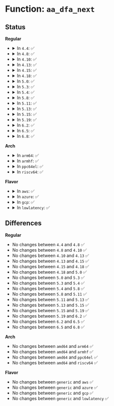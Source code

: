# Function: <code>aa_dfa_next</code>

## Status
<b>Regular</b>
<ul>
<li>
<details>
<summary>In <code>4.4</code>: ✅</summary>

```c
unsigned int aa_dfa_next(struct aa_dfa *dfa, unsigned int state, const char c);
```

**Collision:** Unique Global

**Inline:** No

**Transformation:** False

**Instances:**

```
In security/apparmor/match.c (ffffffff813796e0)
Location: security/apparmor/match.c:425
Inline: False
Direct callers:
  - security/apparmor/lib.c:aa_profile_match_label
  - security/apparmor/domain.c:profile_onexec
  - security/apparmor/policy_unpack.c:unpack_profile
  - security/apparmor/file.c:profile_path_link
  - security/apparmor/mount.c:match_mnt
  - security/apparmor/mount.c:match_mnt
  - security/apparmor/mount.c:match_mnt
  - security/apparmor/mount.c:match_mnt
  - security/apparmor/mount.c:match_mnt
  - security/apparmor/mount.c:aa_pivotroot
  - security/apparmor/af_unix.c:match_addr
  - security/apparmor/af_unix.c:match_to_local
```
**Symbols:**

```
ffffffff813796e0-ffffffff8137974a: aa_dfa_next (STB_GLOBAL)
```
</details>
</li>
<li>
<details>
<summary>In <code>4.8</code>: ✅</summary>

```c
unsigned int aa_dfa_next(struct aa_dfa *dfa, unsigned int state, const char c);
```

**Collision:** Unique Global

**Inline:** No

**Transformation:** False

**Instances:**

```
In security/apparmor/match.c (ffffffff813b2470)
Location: security/apparmor/match.c:429
Inline: False
Direct callers:
  - security/apparmor/lib.c:aa_profile_match_label
  - security/apparmor/domain.c:profile_onexec
  - security/apparmor/policy_unpack.c:unpack_profile
  - security/apparmor/file.c:profile_path_link
  - security/apparmor/mount.c:build_pivotroot
  - security/apparmor/mount.c:match_mnt_path_str
  - security/apparmor/mount.c:match_mnt_path_str
  - security/apparmor/mount.c:match_mnt_path_str
  - security/apparmor/mount.c:match_mnt_path_str
  - security/apparmor/mount.c:match_mnt_path_str
  - security/apparmor/af_unix.c:match_to_local
  - security/apparmor/af_unix.c:match_addr
```
**Symbols:**

```
ffffffff813b2470-ffffffff813b24f5: aa_dfa_next (STB_GLOBAL)
```
</details>
</li>
<li>
<details>
<summary>In <code>4.10</code>: ✅</summary>

```c
unsigned int aa_dfa_next(struct aa_dfa *dfa, unsigned int state, const char c);
```

**Collision:** Unique Global

**Inline:** No

**Transformation:** False

**Instances:**

```
In security/apparmor/match.c (ffffffff813c9630)
Location: security/apparmor/match.c:429
Inline: False
Direct callers:
  - security/apparmor/lib.c:aa_profile_match_label
  - security/apparmor/domain.c:profile_onexec
  - security/apparmor/policy_unpack.c:unpack_profile
  - security/apparmor/file.c:profile_path_link
  - security/apparmor/mount.c:build_pivotroot
  - security/apparmor/mount.c:match_mnt_path_str
  - security/apparmor/mount.c:match_mnt_path_str
  - security/apparmor/mount.c:match_mnt_path_str
  - security/apparmor/mount.c:match_mnt_path_str
  - security/apparmor/mount.c:match_mnt_path_str
  - security/apparmor/af_unix.c:match_to_local
  - security/apparmor/af_unix.c:match_addr
```
**Symbols:**

```
ffffffff813c9630-ffffffff813c96b5: aa_dfa_next (STB_GLOBAL)
```
</details>
</li>
<li>
<details>
<summary>In <code>4.13</code>: ✅</summary>

```c
unsigned int aa_dfa_next(struct aa_dfa *dfa, unsigned int state, const char c);
```

**Collision:** Unique Global

**Inline:** No

**Transformation:** False

**Instances:**

```
In security/apparmor/match.c (ffffffff813ded00)
Location: security/apparmor/match.c:429
Inline: False
Direct callers:
  - security/apparmor/lib.c:aa_profile_match_label
  - security/apparmor/domain.c:profile_onexec
  - security/apparmor/policy_unpack.c:unpack_profile
  - security/apparmor/file.c:profile_path_link
  - security/apparmor/mount.c:build_pivotroot
  - security/apparmor/mount.c:match_mnt_path_str
  - security/apparmor/mount.c:match_mnt_path_str
  - security/apparmor/mount.c:match_mnt_path_str
  - security/apparmor/mount.c:match_mnt_path_str
  - security/apparmor/mount.c:match_mnt_path_str
  - security/apparmor/af_unix.c:match_to_local
  - security/apparmor/af_unix.c:match_addr
```
**Symbols:**

```
ffffffff813ded00-ffffffff813ded70: aa_dfa_next (STB_GLOBAL)
```
</details>
</li>
<li>
<details>
<summary>In <code>4.15</code>: ✅</summary>

```c
unsigned int aa_dfa_next(struct aa_dfa *dfa, unsigned int state, const char c);
```

**Collision:** Unique Global

**Inline:** No

**Transformation:** False

**Instances:**

```
In security/apparmor/match.c (ffffffff814056a0)
Location: security/apparmor/match.c:429
Inline: False
Direct callers:
  - security/apparmor/lib.c:aa_profile_match_label
  - security/apparmor/domain.c:profile_onexec
  - security/apparmor/policy_unpack.c:unpack_profile
  - security/apparmor/file.c:profile_path_link
  - security/apparmor/mount.c:build_pivotroot
  - security/apparmor/mount.c:match_mnt_path_str
  - security/apparmor/mount.c:match_mnt_path_str
  - security/apparmor/mount.c:match_mnt_path_str
  - security/apparmor/mount.c:match_mnt_path_str
  - security/apparmor/mount.c:match_mnt_path_str
  - security/apparmor/af_unix.c:match_to_local
  - security/apparmor/af_unix.c:match_addr
```
**Symbols:**

```
ffffffff814056a0-ffffffff81405710: aa_dfa_next (STB_GLOBAL)
```
</details>
</li>
<li>
<details>
<summary>In <code>4.18</code>: ✅</summary>

```c
unsigned int aa_dfa_next(struct aa_dfa *dfa, unsigned int state, const char c);
```

**Collision:** Unique Global

**Inline:** No

**Transformation:** False

**Instances:**

```
In security/apparmor/match.c (ffffffff81436810)
Location: security/apparmor/match.c:483
Inline: False
Direct callers:
  - security/apparmor/lib.c:aa_profile_match_label
  - security/apparmor/domain.c:profile_onexec
  - security/apparmor/domain.c:aa_xattrs_match
  - security/apparmor/domain.c:aa_xattrs_match
  - security/apparmor/domain.c:aa_xattrs_match
  - security/apparmor/policy_unpack.c:unpack_profile
  - security/apparmor/file.c:profile_path_link
  - security/apparmor/mount.c:build_pivotroot
  - security/apparmor/mount.c:match_mnt_path_str
  - security/apparmor/mount.c:match_mnt_path_str
  - security/apparmor/mount.c:match_mnt_path_str
  - security/apparmor/mount.c:match_mnt_path_str
  - security/apparmor/mount.c:match_mnt_path_str
  - security/apparmor/af_unix.c:match_to_local
  - security/apparmor/af_unix.c:match_addr
```
**Symbols:**

```
ffffffff81436810-ffffffff814368a9: aa_dfa_next (STB_GLOBAL)
```
</details>
</li>
<li>
<details>
<summary>In <code>5.0</code>: ✅</summary>

```c
unsigned int aa_dfa_next(struct aa_dfa *dfa, unsigned int state, const char c);
```

**Collision:** Unique Global

**Inline:** No

**Transformation:** False

**Instances:**

```
In security/apparmor/match.c (ffffffff81453470)
Location: security/apparmor/match.c:483
Inline: False
Direct callers:
  - security/apparmor/lib.c:aa_profile_match_label
  - security/apparmor/domain.c:profile_onexec
  - security/apparmor/domain.c:aa_xattrs_match
  - security/apparmor/domain.c:aa_xattrs_match
  - security/apparmor/domain.c:aa_xattrs_match
  - security/apparmor/policy_unpack.c:unpack_profile
  - security/apparmor/file.c:profile_path_link
  - security/apparmor/mount.c:build_pivotroot
  - security/apparmor/mount.c:match_mnt_path_str
  - security/apparmor/mount.c:match_mnt_path_str
  - security/apparmor/mount.c:match_mnt_path_str
  - security/apparmor/mount.c:match_mnt_path_str
  - security/apparmor/mount.c:match_mnt_path_str
  - security/apparmor/af_unix.c:match_to_local
  - security/apparmor/af_unix.c:match_addr
```
**Symbols:**

```
ffffffff81453470-ffffffff81453509: aa_dfa_next (STB_GLOBAL)
```
</details>
</li>
<li>
<details>
<summary>In <code>5.3</code>: ✅</summary>

```c
unsigned int aa_dfa_next(struct aa_dfa *dfa, unsigned int state, const char c);
```

**Collision:** Unique Global

**Inline:** No

**Transformation:** False

**Instances:**

```
In security/apparmor/match.c (ffffffff81480df0)
Location: security/apparmor/match.c:479
Inline: False
Direct callers:
  - security/apparmor/lib.c:aa_profile_match_label
  - security/apparmor/domain.c:profile_onexec
  - security/apparmor/domain.c:aa_xattrs_match
  - security/apparmor/domain.c:aa_xattrs_match
  - security/apparmor/domain.c:aa_xattrs_match
  - security/apparmor/policy_unpack.c:unpack_profile
  - security/apparmor/file.c:profile_path_link
  - security/apparmor/mount.c:build_pivotroot
  - security/apparmor/mount.c:match_mnt_path_str
  - security/apparmor/mount.c:match_mnt_path_str
  - security/apparmor/mount.c:match_mnt_path_str
  - security/apparmor/mount.c:match_mnt_path_str
  - security/apparmor/mount.c:match_mnt_path_str
  - security/apparmor/af_unix.c:match_to_local
  - security/apparmor/af_unix.c:match_addr
```
**Symbols:**

```
ffffffff81480df0-ffffffff81480e89: aa_dfa_next (STB_GLOBAL)
```
</details>
</li>
<li>
<details>
<summary>In <code>5.4</code>: ✅</summary>

```c
unsigned int aa_dfa_next(struct aa_dfa *dfa, unsigned int state, const char c);
```

**Collision:** Unique Global

**Inline:** No

**Transformation:** False

**Instances:**

```
In security/apparmor/match.c (ffffffff8149aaf0)
Location: security/apparmor/match.c:494
Inline: False
Direct callers:
  - security/apparmor/lib.c:aa_profile_match_label
  - security/apparmor/domain.c:profile_onexec
  - security/apparmor/domain.c:aa_xattrs_match
  - security/apparmor/domain.c:aa_xattrs_match
  - security/apparmor/domain.c:aa_xattrs_match
  - security/apparmor/policy_unpack.c:unpack_profile
  - security/apparmor/file.c:profile_path_link
  - security/apparmor/mount.c:build_pivotroot
  - security/apparmor/mount.c:match_mnt_path_str
  - security/apparmor/mount.c:match_mnt_path_str
  - security/apparmor/mount.c:match_mnt_path_str
  - security/apparmor/mount.c:match_mnt_path_str
  - security/apparmor/mount.c:match_mnt_path_str
  - security/apparmor/af_unix.c:match_to_local
  - security/apparmor/af_unix.c:match_addr
```
**Symbols:**

```
ffffffff8149aaf0-ffffffff8149ab89: aa_dfa_next (STB_GLOBAL)
```
</details>
</li>
<li>
<details>
<summary>In <code>5.8</code>: ✅</summary>

```c
unsigned int aa_dfa_next(struct aa_dfa *dfa, unsigned int state, const char c);
```

**Collision:** Unique Global

**Inline:** No

**Transformation:** False

**Instances:**

```
In security/apparmor/match.c (ffffffff814f35c0)
Location: security/apparmor/match.c:518
Inline: False
Direct callers:
  - security/apparmor/lib.c:aa_profile_label_perm
  - security/apparmor/domain.c:profile_onexec
  - security/apparmor/domain.c:find_attach
  - security/apparmor/policy_unpack.c:unpack_profile
  - security/apparmor/file.c:profile_path_link
  - security/apparmor/mount.c:build_pivotroot
  - security/apparmor/mount.c:do_match_mnt
  - security/apparmor/mount.c:do_match_mnt
  - security/apparmor/mount.c:do_match_mnt
  - security/apparmor/mount.c:do_match_mnt
  - security/apparmor/mount.c:do_match_mnt
  - security/apparmor/af_unix.c:match_addr
```
**Symbols:**

```
ffffffff814f35c0-ffffffff814f365c: aa_dfa_next (STB_GLOBAL)
```
</details>
</li>
<li>
<details>
<summary>In <code>5.11</code>: ✅</summary>

```c
unsigned int aa_dfa_next(struct aa_dfa *dfa, unsigned int state, const char c);
```

**Collision:** Unique Global

**Inline:** No

**Transformation:** False

**Instances:**

```
In security/apparmor/match.c (ffffffff81510790)
Location: security/apparmor/match.c:518
Inline: False
Direct callers:
  - security/apparmor/lib.c:aa_profile_label_perm
  - security/apparmor/domain.c:profile_onexec
  - security/apparmor/domain.c:find_attach
  - security/apparmor/policy_unpack.c:unpack_profile
  - security/apparmor/file.c:profile_path_link
  - security/apparmor/mount.c:build_pivotroot
  - security/apparmor/mount.c:do_match_mnt
  - security/apparmor/mount.c:do_match_mnt
  - security/apparmor/mount.c:do_match_mnt
  - security/apparmor/mount.c:do_match_mnt
  - security/apparmor/mount.c:do_match_mnt
  - security/apparmor/af_unix.c:match_addr
```
**Symbols:**

```
ffffffff81510790-ffffffff8151082c: aa_dfa_next (STB_GLOBAL)
```
</details>
</li>
<li>
<details>
<summary>In <code>5.13</code>: ✅</summary>

```c
unsigned int aa_dfa_next(struct aa_dfa *dfa, unsigned int state, const char c);
```

**Collision:** Unique Global

**Inline:** No

**Transformation:** False

**Instances:**

```
In security/apparmor/match.c (ffffffff81517140)
Location: security/apparmor/match.c:518
Inline: False
Direct callers:
  - security/apparmor/lib.c:aa_profile_label_perm
  - security/apparmor/domain.c:profile_onexec
  - security/apparmor/domain.c:find_attach
  - security/apparmor/policy_unpack.c:unpack_profile
  - security/apparmor/file.c:profile_path_link
  - security/apparmor/mount.c:build_pivotroot
  - security/apparmor/mount.c:do_match_mnt
  - security/apparmor/mount.c:do_match_mnt
  - security/apparmor/mount.c:do_match_mnt
  - security/apparmor/mount.c:do_match_mnt
  - security/apparmor/mount.c:do_match_mnt
  - security/apparmor/af_unix.c:match_addr
```
**Symbols:**

```
ffffffff81517140-ffffffff815171e0: aa_dfa_next (STB_GLOBAL)
```
</details>
</li>
<li>
<details>
<summary>In <code>5.15</code>: ✅</summary>

```c
unsigned int aa_dfa_next(struct aa_dfa *dfa, unsigned int state, const char c);
```

**Collision:** Unique Global

**Inline:** No

**Transformation:** False

**Instances:**

```
In security/apparmor/match.c (ffffffff81575140)
Location: security/apparmor/match.c:518
Inline: False
Direct callers:
  - security/apparmor/lib.c:aa_profile_label_perm
  - security/apparmor/domain.c:profile_onexec
  - security/apparmor/domain.c:find_attach
  - security/apparmor/policy_unpack.c:unpack_profile
  - security/apparmor/file.c:profile_path_link
  - security/apparmor/mount.c:build_pivotroot
  - security/apparmor/mount.c:do_match_mnt
  - security/apparmor/mount.c:do_match_mnt
  - security/apparmor/mount.c:do_match_mnt
  - security/apparmor/mount.c:do_match_mnt
  - security/apparmor/mount.c:do_match_mnt
  - security/apparmor/af_unix.c:match_addr
```
**Symbols:**

```
ffffffff81575140-ffffffff815751e0: aa_dfa_next (STB_GLOBAL)
```
</details>
</li>
<li>
<details>
<summary>In <code>5.19</code>: ✅</summary>

```c
unsigned int aa_dfa_next(struct aa_dfa *dfa, unsigned int state, const char c);
```

**Collision:** Unique Global

**Inline:** No

**Transformation:** False

**Instances:**

```
In security/apparmor/match.c (ffffffff81612b60)
Location: security/apparmor/match.c:517
Inline: False
Direct callers:
  - security/apparmor/ipc.c:profile_signal_perm
  - security/apparmor/lib.c:aa_profile_label_perm
  - security/apparmor/domain.c:profile_onexec
  - security/apparmor/domain.c:find_attach
  - security/apparmor/policy_unpack.c:unpack_profile
  - security/apparmor/policy_unpack.c:unpack_profile
  - security/apparmor/policy_unpack.c:unpack_pdb
  - security/apparmor/file.c:profile_path_link
  - security/apparmor/mount.c:build_pivotroot
  - security/apparmor/mount.c:do_match_mnt
  - security/apparmor/mount.c:do_match_mnt
  - security/apparmor/mount.c:do_match_mnt
  - security/apparmor/mount.c:do_match_mnt
  - security/apparmor/mount.c:do_match_mnt
  - security/apparmor/af_unix.c:profile_listen_perm
  - security/apparmor/af_unix.c:profile_listen_perm
  - security/apparmor/af_unix.c:profile_bind_perm
  - security/apparmor/af_unix.c:profile_bind_perm
```
**Symbols:**

```
ffffffff81612b60-ffffffff81612c32: aa_dfa_next (STB_GLOBAL)
```
</details>
</li>
<li>
<details>
<summary>In <code>6.2</code>: ✅</summary>

```c
unsigned int aa_dfa_next(struct aa_dfa *dfa, unsigned int state, const char c);
```

**Collision:** Unique Global

**Inline:** No

**Transformation:** False

**Instances:**

```
In security/apparmor/match.c (ffffffff816c5740)
Location: security/apparmor/match.c:517
Inline: False
Direct callers:
  - security/apparmor/ipc.c:profile_signal_perm
  - security/apparmor/lib.c:aa_profile_label_perm
  - security/apparmor/domain.c:profile_onexec
  - security/apparmor/domain.c:find_attach
  - security/apparmor/policy_unpack.c:unpack_profile
  - security/apparmor/policy_unpack.c:unpack_profile
  - security/apparmor/policy_unpack.c:unpack_pdb
  - security/apparmor/file.c:profile_path_link
  - security/apparmor/mount.c:build_pivotroot
  - security/apparmor/mount.c:do_match_mnt
  - security/apparmor/mount.c:do_match_mnt
  - security/apparmor/mount.c:do_match_mnt
  - security/apparmor/mount.c:do_match_mnt
  - security/apparmor/mount.c:do_match_mnt
  - security/apparmor/af_unix.c:profile_listen_perm
  - security/apparmor/af_unix.c:profile_listen_perm
```
**Symbols:**

```
ffffffff816c5740-ffffffff816c5812: aa_dfa_next (STB_GLOBAL)
```
</details>
</li>
<li>
<details>
<summary>In <code>6.5</code>: ✅</summary>

```c
unsigned int aa_dfa_next(struct aa_dfa *dfa, unsigned int state, const char c);
```

**Collision:** Unique Global

**Inline:** No

**Transformation:** False

**Instances:**

```
In security/apparmor/match.c (ffffffff816fe520)
Location: security/apparmor/match.c:473
Inline: False
Direct callers:
  - security/apparmor/ipc.c:profile_signal_perm
  - security/apparmor/lib.c:aa_profile_label_perm
  - security/apparmor/domain.c:profile_onexec
  - security/apparmor/domain.c:find_attach
  - security/apparmor/policy_unpack.c:unpack_profile
  - security/apparmor/policy_unpack.c:unpack_profile
  - security/apparmor/policy_unpack.c:unpack_pdb
  - security/apparmor/file.c:profile_path_link
  - security/apparmor/mount.c:build_pivotroot
  - security/apparmor/mount.c:do_match_mnt
  - security/apparmor/mount.c:do_match_mnt
  - security/apparmor/mount.c:do_match_mnt
  - security/apparmor/mount.c:do_match_mnt
  - security/apparmor/mount.c:do_match_mnt
  - security/apparmor/af_unix.c:profile_listen_perm
  - security/apparmor/af_unix.c:profile_listen_perm
  - security/apparmor/notify.c:notification_match
  - security/apparmor/notify.c:notification_match
```
**Symbols:**

```
ffffffff816fe520-ffffffff816fe5f2: aa_dfa_next (STB_GLOBAL)
```
</details>
</li>
<li>
<details>
<summary>In <code>6.8</code>: ✅</summary>

```c
unsigned int aa_dfa_next(struct aa_dfa *dfa, unsigned int state, const char c);
```

**Collision:** Unique Global

**Inline:** No

**Transformation:** False

**Instances:**

```
In security/apparmor/match.c (ffffffff8173bab0)
Location: security/apparmor/match.c:473
Inline: False
Direct callers:
  - security/apparmor/capability.c:aa_profile_capget
  - security/apparmor/capability.c:profile_capable
  - security/apparmor/ipc.c:profile_signal_perm
  - security/apparmor/lib.c:aa_profile_label_perm
  - security/apparmor/domain.c:profile_onexec
  - security/apparmor/domain.c:find_attach
  - security/apparmor/policy_unpack.c:unpack_profile
  - security/apparmor/policy_unpack.c:unpack_profile
  - security/apparmor/policy_unpack.c:unpack_pdb
  - security/apparmor/file.c:profile_path_link
  - security/apparmor/mount.c:build_pivotroot
  - security/apparmor/mount.c:do_match_mnt
  - security/apparmor/mount.c:do_match_mnt
  - security/apparmor/mount.c:do_match_mnt
  - security/apparmor/mount.c:do_match_mnt
  - security/apparmor/mount.c:do_match_mnt
  - security/apparmor/af_unix.c:profile_listen_perm
  - security/apparmor/af_unix.c:profile_listen_perm
  - security/apparmor/af_inet.c:match_addr_label
  - security/apparmor/af_inet.c:match_addr_label
  - security/apparmor/notify.c:notification_match
  - security/apparmor/notify.c:notification_match
```
**Symbols:**

```
ffffffff8173bab0-ffffffff8173bb82: aa_dfa_next (STB_GLOBAL)
```
</details>
</li>
</ul>
<b>Arch</b>
<ul>
<li>
<details>
<summary>In <code>arm64</code>: ✅</summary>

```c
unsigned int aa_dfa_next(struct aa_dfa *dfa, unsigned int state, const char c);
```

**Collision:** Unique Global

**Inline:** No

**Transformation:** False

**Instances:**

```
In security/apparmor/match.c (ffff800010590c80)
Location: security/apparmor/match.c:494
Inline: False
Direct callers:
  - security/apparmor/lib.c:aa_profile_match_label
  - security/apparmor/domain.c:aa_xattrs_match
  - security/apparmor/domain.c:aa_xattrs_match
  - security/apparmor/domain.c:aa_xattrs_match
  - security/apparmor/policy_unpack.c:unpack_profile
  - security/apparmor/file.c:profile_path_link
  - security/apparmor/mount.c:build_pivotroot
  - security/apparmor/mount.c:match_mnt_path_str
  - security/apparmor/mount.c:match_mnt_path_str
  - security/apparmor/mount.c:match_mnt_path_str
  - security/apparmor/mount.c:match_mnt_path_str
  - security/apparmor/mount.c:match_mnt_path_str
  - security/apparmor/af_unix.c:match_to_local
  - security/apparmor/af_unix.c:match_addr
  - security/apparmor/af_unix.c:match_addr
```
**Symbols:**

```
ffff800010590c80-ffff800010590d4c: aa_dfa_next (STB_GLOBAL)
```
</details>
</li>
<li>
<details>
<summary>In <code>armhf</code>: ✅</summary>

```c
unsigned int aa_dfa_next(struct aa_dfa *dfa, unsigned int state, const char c);
```

**Collision:** Unique Global

**Inline:** No

**Transformation:** False

**Instances:**

```
In security/apparmor/match.c (c07419ac)
Location: security/apparmor/match.c:494
Inline: False
Direct callers:
  - security/apparmor/lib.c:aa_profile_match_label
  - security/apparmor/domain.c:profile_onexec
  - security/apparmor/domain.c:aa_xattrs_match
  - security/apparmor/domain.c:aa_xattrs_match
  - security/apparmor/domain.c:aa_xattrs_match
  - security/apparmor/policy_unpack.c:unpack_profile
  - security/apparmor/file.c:profile_path_link
  - security/apparmor/mount.c:build_pivotroot
  - security/apparmor/mount.c:match_mnt_path_str
  - security/apparmor/mount.c:match_mnt_path_str
  - security/apparmor/mount.c:match_mnt_path_str
  - security/apparmor/mount.c:match_mnt_path_str
  - security/apparmor/mount.c:match_mnt_path_str
  - security/apparmor/af_unix.c:match_to_local
  - security/apparmor/af_unix.c:match_addr
```
**Symbols:**

```
c07419ac-c0741a64: aa_dfa_next (STB_GLOBAL)
```
</details>
</li>
<li>
<details>
<summary>In <code>ppc64el</code>: ✅</summary>

```c
unsigned int aa_dfa_next(struct aa_dfa *dfa, unsigned int state, const char c);
```

**Collision:** Unique Global

**Inline:** No

**Transformation:** False

**Instances:**

```
In security/apparmor/match.c (c0000000007045d0)
Location: security/apparmor/match.c:494
Inline: False
Direct callers:
  - security/apparmor/lib.c:aa_profile_match_label
  - security/apparmor/domain.c:aa_xattrs_match
  - security/apparmor/domain.c:aa_xattrs_match
  - security/apparmor/domain.c:aa_xattrs_match
  - security/apparmor/policy_unpack.c:unpack_profile
  - security/apparmor/file.c:profile_path_link
  - security/apparmor/mount.c:build_pivotroot
  - security/apparmor/mount.c:match_mnt_path_str
  - security/apparmor/mount.c:match_mnt_path_str
  - security/apparmor/mount.c:match_mnt_path_str
  - security/apparmor/mount.c:match_mnt_path_str
  - security/apparmor/mount.c:match_mnt_path_str
  - security/apparmor/af_unix.c:match_to_local
  - security/apparmor/af_unix.c:match_addr
  - security/apparmor/af_unix.c:match_addr
```
**Symbols:**

```
c0000000007045d0-c000000000704698: aa_dfa_next (STB_GLOBAL)
```
</details>
</li>
<li>
<details>
<summary>In <code>riscv64</code>: ✅</summary>

```c
unsigned int aa_dfa_next(struct aa_dfa *dfa, unsigned int state, const char c);
```

**Collision:** Unique Global

**Inline:** No

**Transformation:** False

**Instances:**

```
In security/apparmor/match.c (ffffffe0003de706)
Location: security/apparmor/match.c:494
Inline: False
Direct callers:
  - security/apparmor/lib.c:aa_profile_match_label
  - security/apparmor/domain.c:aa_xattrs_match
  - security/apparmor/domain.c:aa_xattrs_match
  - security/apparmor/domain.c:aa_xattrs_match
  - security/apparmor/policy_unpack.c:unpack_profile
  - security/apparmor/file.c:profile_path_link
  - security/apparmor/mount.c:build_pivotroot
  - security/apparmor/mount.c:match_mnt_path_str
  - security/apparmor/mount.c:match_mnt_path_str
  - security/apparmor/mount.c:match_mnt_path_str
  - security/apparmor/mount.c:match_mnt_path_str
  - security/apparmor/mount.c:match_mnt_path_str
  - security/apparmor/af_unix.c:match_to_local
  - security/apparmor/af_unix.c:match_addr
```
**Symbols:**

```
ffffffe0003de706-ffffffe0003de7e6: aa_dfa_next (STB_GLOBAL)
```
</details>
</li>
</ul>
<b>Flavor</b>
<ul>
<li>
<details>
<summary>In <code>aws</code>: ✅</summary>

```c
unsigned int aa_dfa_next(struct aa_dfa *dfa, unsigned int state, const char c);
```

**Collision:** Unique Global

**Inline:** No

**Transformation:** False

**Instances:**

```
In security/apparmor/match.c (ffffffff814930d0)
Location: security/apparmor/match.c:494
Inline: False
Direct callers:
  - security/apparmor/lib.c:aa_profile_match_label
  - security/apparmor/domain.c:profile_onexec
  - security/apparmor/domain.c:aa_xattrs_match
  - security/apparmor/domain.c:aa_xattrs_match
  - security/apparmor/domain.c:aa_xattrs_match
  - security/apparmor/policy_unpack.c:unpack_profile
  - security/apparmor/file.c:profile_path_link
  - security/apparmor/mount.c:build_pivotroot
  - security/apparmor/mount.c:match_mnt_path_str
  - security/apparmor/mount.c:match_mnt_path_str
  - security/apparmor/mount.c:match_mnt_path_str
  - security/apparmor/mount.c:match_mnt_path_str
  - security/apparmor/mount.c:match_mnt_path_str
  - security/apparmor/af_unix.c:match_to_local
  - security/apparmor/af_unix.c:match_addr
```
**Symbols:**

```
ffffffff814930d0-ffffffff81493169: aa_dfa_next (STB_GLOBAL)
```
</details>
</li>
<li>
<details>
<summary>In <code>azure</code>: ✅</summary>

```c
unsigned int aa_dfa_next(struct aa_dfa *dfa, unsigned int state, const char c);
```

**Collision:** Unique Global

**Inline:** No

**Transformation:** False

**Instances:**

```
In security/apparmor/match.c (ffffffff81483af0)
Location: security/apparmor/match.c:494
Inline: False
Direct callers:
  - security/apparmor/lib.c:aa_profile_match_label
  - security/apparmor/domain.c:profile_onexec
  - security/apparmor/domain.c:aa_xattrs_match
  - security/apparmor/domain.c:aa_xattrs_match
  - security/apparmor/domain.c:aa_xattrs_match
  - security/apparmor/policy_unpack.c:unpack_profile
  - security/apparmor/file.c:profile_path_link
  - security/apparmor/mount.c:build_pivotroot
  - security/apparmor/mount.c:match_mnt_path_str
  - security/apparmor/mount.c:match_mnt_path_str
  - security/apparmor/mount.c:match_mnt_path_str
  - security/apparmor/mount.c:match_mnt_path_str
  - security/apparmor/mount.c:match_mnt_path_str
  - security/apparmor/af_unix.c:match_to_local
  - security/apparmor/af_unix.c:match_addr
```
**Symbols:**

```
ffffffff81483af0-ffffffff81483b89: aa_dfa_next (STB_GLOBAL)
```
</details>
</li>
<li>
<details>
<summary>In <code>gcp</code>: ✅</summary>

```c
unsigned int aa_dfa_next(struct aa_dfa *dfa, unsigned int state, const char c);
```

**Collision:** Unique Global

**Inline:** No

**Transformation:** False

**Instances:**

```
In security/apparmor/match.c (ffffffff8148f170)
Location: security/apparmor/match.c:494
Inline: False
Direct callers:
  - security/apparmor/lib.c:aa_profile_match_label
  - security/apparmor/domain.c:profile_onexec
  - security/apparmor/domain.c:aa_xattrs_match
  - security/apparmor/domain.c:aa_xattrs_match
  - security/apparmor/domain.c:aa_xattrs_match
  - security/apparmor/policy_unpack.c:unpack_profile
  - security/apparmor/file.c:profile_path_link
  - security/apparmor/mount.c:build_pivotroot
  - security/apparmor/mount.c:match_mnt_path_str
  - security/apparmor/mount.c:match_mnt_path_str
  - security/apparmor/mount.c:match_mnt_path_str
  - security/apparmor/mount.c:match_mnt_path_str
  - security/apparmor/mount.c:match_mnt_path_str
  - security/apparmor/af_unix.c:match_to_local
  - security/apparmor/af_unix.c:match_addr
```
**Symbols:**

```
ffffffff8148f170-ffffffff8148f209: aa_dfa_next (STB_GLOBAL)
```
</details>
</li>
<li>
<details>
<summary>In <code>lowlatency</code>: ✅</summary>

```c
unsigned int aa_dfa_next(struct aa_dfa *dfa, unsigned int state, const char c);
```

**Collision:** Unique Global

**Inline:** No

**Transformation:** False

**Instances:**

```
In security/apparmor/match.c (ffffffff814a7080)
Location: security/apparmor/match.c:494
Inline: False
Direct callers:
  - security/apparmor/lib.c:aa_profile_match_label
  - security/apparmor/domain.c:profile_onexec
  - security/apparmor/domain.c:aa_xattrs_match
  - security/apparmor/domain.c:aa_xattrs_match
  - security/apparmor/domain.c:aa_xattrs_match
  - security/apparmor/policy_unpack.c:unpack_profile
  - security/apparmor/file.c:profile_path_link
  - security/apparmor/mount.c:build_pivotroot
  - security/apparmor/mount.c:match_mnt_path_str
  - security/apparmor/mount.c:match_mnt_path_str
  - security/apparmor/mount.c:match_mnt_path_str
  - security/apparmor/mount.c:match_mnt_path_str
  - security/apparmor/mount.c:match_mnt_path_str
  - security/apparmor/af_unix.c:match_to_local
  - security/apparmor/af_unix.c:match_addr
```
**Symbols:**

```
ffffffff814a7080-ffffffff814a7119: aa_dfa_next (STB_GLOBAL)
```
</details>
</li>
</ul>

## Differences
<b>Regular</b>
<ul>
<li>
No changes between <code>4.4</code> and <code>4.8</code> ✅
</li>
<li>
No changes between <code>4.8</code> and <code>4.10</code> ✅
</li>
<li>
No changes between <code>4.10</code> and <code>4.13</code> ✅
</li>
<li>
No changes between <code>4.13</code> and <code>4.15</code> ✅
</li>
<li>
No changes between <code>4.15</code> and <code>4.18</code> ✅
</li>
<li>
No changes between <code>4.18</code> and <code>5.0</code> ✅
</li>
<li>
No changes between <code>5.0</code> and <code>5.3</code> ✅
</li>
<li>
No changes between <code>5.3</code> and <code>5.4</code> ✅
</li>
<li>
No changes between <code>5.4</code> and <code>5.8</code> ✅
</li>
<li>
No changes between <code>5.8</code> and <code>5.11</code> ✅
</li>
<li>
No changes between <code>5.11</code> and <code>5.13</code> ✅
</li>
<li>
No changes between <code>5.13</code> and <code>5.15</code> ✅
</li>
<li>
No changes between <code>5.15</code> and <code>5.19</code> ✅
</li>
<li>
No changes between <code>5.19</code> and <code>6.2</code> ✅
</li>
<li>
No changes between <code>6.2</code> and <code>6.5</code> ✅
</li>
<li>
No changes between <code>6.5</code> and <code>6.8</code> ✅
</li>
</ul>
<b>Arch</b>
<ul>
<li>
No changes between <code>amd64</code> and <code>arm64</code> ✅
</li>
<li>
No changes between <code>amd64</code> and <code>armhf</code> ✅
</li>
<li>
No changes between <code>amd64</code> and <code>ppc64el</code> ✅
</li>
<li>
No changes between <code>amd64</code> and <code>riscv64</code> ✅
</li>
</ul>
<b>Flavor</b>
<ul>
<li>
No changes between <code>generic</code> and <code>aws</code> ✅
</li>
<li>
No changes between <code>generic</code> and <code>azure</code> ✅
</li>
<li>
No changes between <code>generic</code> and <code>gcp</code> ✅
</li>
<li>
No changes between <code>generic</code> and <code>lowlatency</code> ✅
</li>
</ul>
